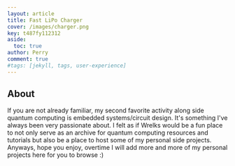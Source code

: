 ```yaml
---
layout: article 
title: Fast LiPo Charger
cover: /images/charger.png
key: t487fy112312
aside:
  toc: true
author: Perry
comment: true
#tags: [jekyll, tags, user-experience]
---
```


## About

If you are not already familiar, my second favorite activity along side quantum computing is embedded systems/circuit design. It's something I've always been very passionate about. I felt as if Wrelks would be a fun place to not only serve as an archive for quantum computing resources and tutorials but also be a place to host some of my personal side projects. Anyways, hope you enjoy, overtime I will add more and more of my personal projects here for you to browse :)

<!--more-->

